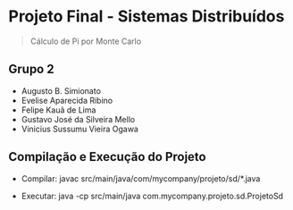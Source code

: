 # Projeto Final - Sistemas Distribuídos
> Cálculo de Pi por Monte Carlo

## Grupo 2
- Augusto B. Simionato
- Evelise Aparecida Ribino
- Felipe Kauã de Lima
- Gustavo José da Silveira Mello
- Vinicius Sussumu Vieira Ogawa

## Compilação e Execução do Projeto

- Compilar: javac src/main/java/com/mycompany/projeto/sd/*.java

- Executar: java -cp src/main/java com.mycompany.projeto.sd.ProjetoSd
